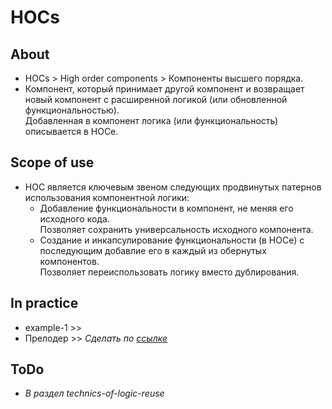 # HOCs

## About
- HOCs > High order components > Компоненты высшего порядка.
- Компонент, который принимает другой компонент и возвращает новый компонент с расширенной логикой (или обновленной функциональностью).  
Добавленная в компонент логика (или функциональность) описывается в HOCе.

## Scope of use
- HOC является ключевым звеном следующих продвинутых патернов использования компонентной логики:
  - Добавление функциональности в компонент, не меняя его исходного кода.  
  Позволяет сохранить универсальность исходного компонента.
  - Создание и инкапсулирование функциональности (в HOCe) с последующим добавлие его в каждый из обернутых компонентов.  
  Позволяет переиспользовать логику вместо дублирования.

## In practice
- example-1 >>
- Прелодер >> _Сделать по [ссылке](https://www.youtube.com/watch?v=POHukHTiEL4)_

## ToDo
- _В раздел technics-of-logic-reuse_